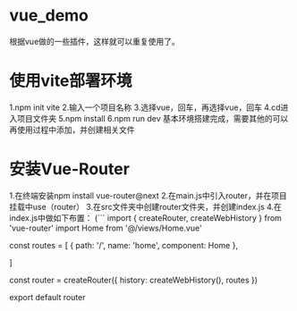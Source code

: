 # vue_demo
根据vue做的一些插件，这样就可以重复使用了。

# 使用vite部署环境 
1.npm init vite 
2.输入一个项目名称
3.选择vue，回车，再选择vue，回车
4.cd进入项目文件夹
5.npm install
6.npm run dev
基本环境搭建完成，需要其他的可以再使用过程中添加，并创建相关文件

# 安装Vue-Router
1.在终端安装npm install vue-router@next
2.在main.js中引入router，并在项目挂载中use（router）
3.在src文件夹中创建router文件夹，并创建index.js
4.在index.js中做如下布置：
(```
import { createRouter, createWebHistory } from 'vue-router'
import Home from '@/views/Home.vue'


const routes = [
  {
    path: '/',
    name: 'home',
    component: Home
  },
  
   
]

const router = createRouter({
  history: createWebHistory(),
  routes
})

export default router
```)

